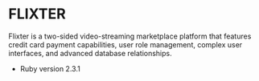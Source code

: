 # FLIXTER

Flixter is a two-sided video-streaming marketplace platform that features credit card payment capabilities, user role management, complex user interfaces, and advanced database relationships.

* Ruby version 2.3.1
